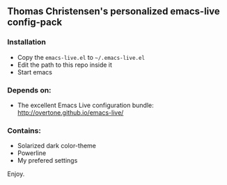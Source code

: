 ## Thomas Christensen's personalized emacs-live config-pack

### Installation
* Copy the `emacs-live.el` to  `~/.emacs-live.el`
* Edit the path to this repo inside it
* Start emacs

### Depends on:
* The excellent Emacs Live configuration bundle: http://overtone.github.io/emacs-live/

### Contains:
* Solarized dark color-theme
* Powerline
* My prefered settings

Enjoy.
